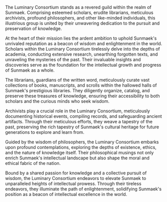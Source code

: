 The Luminary Consortium stands as a revered guild within the realm of Sunmaek. Comprising esteemed scholars, erudite librarians, meticulous archivists, profound philosophers, and other like-minded individuals, this illustrious group is united by their unwavering dedication to the pursuit and preservation of knowledge.

At the heart of their mission lies the ardent ambition to uphold Sunmaek's unrivaled reputation as a beacon of wisdom and enlightenment in the world. Scholars within the Luminary Consortium tirelessly delve into the depths of academia, conducting extensive research, unearthing forgotten texts, and unraveling the mysteries of the past. Their invaluable insights and discoveries serve as the foundation for the intellectual growth and progress of Sunmaek as a whole.

The librarians, guardians of the written word, meticulously curate vast collections of books, manuscripts, and scrolls within the hallowed halls of Sunmaek's prestigious libraries. They diligently organize, catalog, and preserve these treasures of knowledge, ensuring their accessibility to both scholars and the curious minds who seek wisdom.

Archivists play a crucial role in the Luminary Consortium, meticulously documenting historical events, compiling records, and safeguarding ancient artifacts. Through their meticulous efforts, they weave a tapestry of the past, preserving the rich tapestry of Sunmaek's cultural heritage for future generations to explore and learn from.

Guided by the wisdom of philosophers, the Luminary Consortium embarks upon profound contemplations, exploring the depths of existence, ethics, and the nature of knowledge itself. Their philosophical musings not only enrich Sunmaek's intellectual landscape but also shape the moral and ethical fabric of the nation.

Bound by a shared passion for knowledge and a collective pursuit of wisdom, the Luminary Consortium endeavors to elevate Sunmaek to unparalleled heights of intellectual prowess. Through their tireless endeavors, they illuminate the path of enlightenment, solidifying Sunmaek's position as a beacon of intellectual excellence in the world.